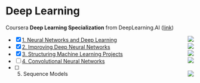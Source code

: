 # Deep Learning
Coursera **Deep Learning Specialization** from DeepLearning.AI ([link](https://www.coursera.org/specializations/deep-learning?))

- [X] [1. Neural Networks and Deep Learning](https://github.com/yixiaowang2001/Deep-Learning_Notes/tree/main/Course1) <img align="right" src="https://progress-bar.dev/100">
- [X] [2. Improving Deep Neural Networks](https://github.com/yixiaowang2001/Deep-Learning_Notes/tree/main/Course2) <img align="right" src="https://progress-bar.dev/100">
- [X] [3. Structuring Machine Learning Projects](https://github.com/yixiaowang2001/Deep-Learning_Notes/tree/main/Course3) <img align="right" src="https://progress-bar.dev/100">
- [ ] [4. Convolutional Neural Networks](https://github.com/yixiaowang2001/Deep-Learning_Notes/tree/main/Course4) <img align="right" src="https://progress-bar.dev/25">
- [ ] 5. Sequence Models <img align="right" src="https://progress-bar.dev/0">
